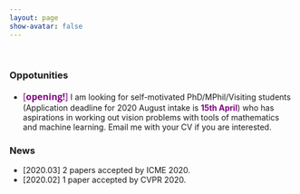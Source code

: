 ```yaml
---
layout: page
show-avatar: false
---
```

&nbsp;
### Oppotunities
- <span style="color:#800080; font-size: 16px; font-family: 'Open Sans', 'Helvetica Neue', Helvetica, Arial, sans-serif; text-align: justify;"> [<strong>opening!</strong>] </span> 
I am looking for self-motivated PhD/MPhil/Visiting students (Application deadline for 2020 August intake is <span><strong><span style="color:#800080;"> 15th April</strong></span>) who has aspirations in working out vision problems 
with tools of mathematics and machine learning. Email me with your CV if you are interested.

### News
- [2020.03] 2 papers accepted by ICME 2020.
- [2020.02] 1 paper accepted by CVPR 2020.
